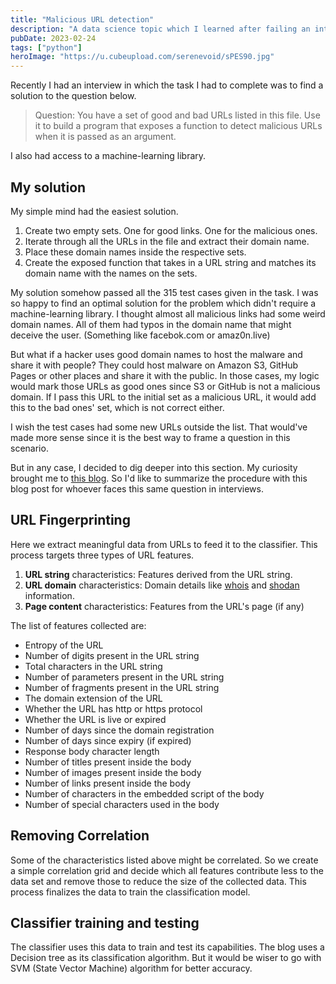 ```yaml
---
title: "Malicious URL detection"
description: "A data science topic which I learned after failing an interview."
pubDate: 2023-02-24
tags: ["python"]
heroImage: "https://u.cubeupload.com/serenevoid/sPES90.jpg"
---
```

Recently I had an interview in which the task I had to complete was to find a solution to the question below.

> Question: You have a set of good and bad URLs listed in this file. Use it to 
build a program that exposes a function to detect malicious URLs when it is 
passed as an argument.

I also had access to a machine-learning library.

## My solution

My simple mind had the easiest solution. 
1. Create two empty sets. One for good links. One for the malicious ones.
2. Iterate through all the URLs in the file and extract their 
domain name.
3. Place these domain names inside the respective sets.
4. Create the exposed function that takes in a URL string and matches its domain 
name with the names on the sets.

My solution somehow passed all the 315 test cases given in the task. I was so happy to find an optimal solution 
for the problem which didn't require a machine-learning library. I thought almost all malicious links had some weird 
domain names. All of them had typos in the domain name that might deceive the user. (Something like facebok.com or amaz0n.live)

But what if a hacker uses good domain names to host the malware and share 
it with people? They could host malware on Amazon S3, GitHub Pages or other 
places and share it with the public. In those cases, 
my logic would mark those URLs as good ones since S3 or GitHub is not a malicious domain. 
If I pass this URL to the initial set as a malicious URL, it would add this to 
the bad ones' set, which is not correct either. 

I wish the test cases had some new URLs outside the list. 
That would've made more sense since it is the best way to frame a question in this 
scenario.

But in any case, I decided to dig deeper into this section. My curiosity brought 
me to [this blog](https://towardsdatascience.com/predicting-the-maliciousness-of-urls-24e12067be5). 
So I'd like to summarize the procedure with this blog post for whoever faces this 
same question in interviews.

## URL Fingerprinting
Here we extract meaningful data from URLs to feed it to the classifier. This process targets three types of URL features.
1. **URL string** characteristics: Features derived from the URL string.
2. **URL domain** characteristics: Domain details like [whois](https://www.whois.com/whois/) and [shodan](https://shodan.io/) information.
3. **Page content** characteristics: Features from the URL's page (if any)

The list of features collected are:
- Entropy of the URL
- Number of digits present in the URL string
- Total characters in the URL string
- Number of parameters present in the URL string
- Number of fragments present in the URL string
- The domain extension of the URL
- Whether the URL has http or https protocol
- Whether the URL is live or expired
- Number of days since the domain registration
- Number of days since expiry (if expired)
- Response body character length
- Number of titles present inside the body
- Number of images present inside the body
- Number of links present inside the body
- Number of characters in the embedded script of the body
- Number of special characters used in the body

## Removing Correlation
Some of the characteristics listed above might be correlated. So we create a simple 
correlation grid and decide which all features contribute less to the data set and 
remove those to reduce the size of the collected data. This process finalizes the data
 to train the classification model.

## Classifier training and testing
The classifier uses this data to train and test its capabilities.
The blog uses a Decision tree as its classification algorithm. But it would be wiser to go with SVM (State Vector Machine) algorithm for better accuracy.
